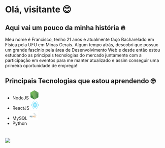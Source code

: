 # Olá, visitante :blush:

## Aqui vai um pouco da minha história :fire:

Meu nome é Francisco, tenho 21 anos e atualmente faço Bacharelado em Física pela UFU em Minas Gerais. Algum tempo atrás, descobri que possuo um grande fascínio pela área de Desenvolvimento Web e desde então estou estudando as principais tecnologias do mercado juntamente com a participação em eventos para me manter atualizado e assim conseguir uma primeira oportunidade de emprego!

## Principais Tecnologias que estou aprendendo :nerd_face:

- NodeJS <code><img height="30" src="https://raw.githubusercontent.com/github/explore/80688e429a7d4ef2fca1e82350fe8e3517d3494d/topics/nodejs/nodejs.png"></code>
- ReactJS <code><img height="30" src="https://raw.githubusercontent.com/github/explore/80688e429a7d4ef2fca1e82350fe8e3517d3494d/topics/react/react.png"></code>
- MySQL <code><img height="30" src="https://raw.githubusercontent.com/github/explore/80688e429a7d4ef2fca1e82350fe8e3517d3494d/topics/mysql/mysql.png"></code>
- Python 

#



<img src="https://user-images.githubusercontent.com/64324517/134448776-7ef2908d-64a1-4248-83ff-936df23abe1a.gif" width="350">

